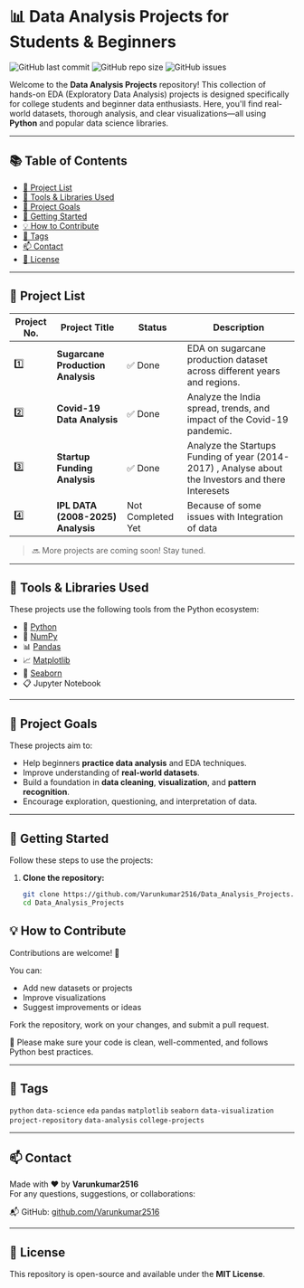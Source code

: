 # 📊 Data Analysis Projects for Students & Beginners

![GitHub last commit](https://img.shields.io/github/last-commit/Varunkumar2516/Data_Analysis_Projects?style=for-the-badge)
![GitHub repo size](https://img.shields.io/github/repo-size/Varunkumar2516/Data_Analysis_Projects?style=for-the-badge)
![GitHub issues](https://img.shields.io/github/issues/Varunkumar2516/Data_Analysis_Projects?style=for-the-badge)

Welcome to the **Data Analysis Projects** repository! This collection of hands-on EDA (Exploratory Data Analysis) projects is designed specifically for college students and beginner data enthusiasts. Here, you'll find real-world datasets, thorough analysis, and clear visualizations—all using **Python** and popular data science libraries.

---

## 📚 Table of Contents

- [📁 Project List](#-project-list)
- [🔧 Tools & Libraries Used](#-tools--libraries-used)
- [🎯 Project Goals](#-project-goals)
- [🚀 Getting Started](#-getting-started)
- [💡 How to Contribute](#-how-to-contribute)
- [📌 Tags](#-tags)
- [📫 Contact](#-contact)
- [📜 License](#-license)

---

## 📁 Project List

| Project No. | Project Title                                  | Status | Description                                                                 |
|-------------|------------------------------------------------|--------|-----------------------------------------------------------------------------|
| 1️⃣         | **Sugarcane Production Analysis**              | ✅ Done | EDA on sugarcane production dataset across different years and regions.     |
| 2️⃣         | **Covid-19 Data Analysis**                     | ✅ Done | Analyze the India spread, trends, and impact of the Covid-19 pandemic.     |
| 3️⃣         | **Startup Funding Analysis**                     | ✅ Done | Analyze the Startups Funding of year (2014-2017) , Analyse about the Investors and there Interesets     |
| 4️⃣         | **IPL DATA (2008-2025) Analysis**                     | Not Completed Yet | Because of some issues with Integration of data     |
> 🔜 More projects are coming soon! Stay tuned.

---

## 🔧 Tools & Libraries Used

These projects use the following tools from the Python ecosystem:

- 🐍 [Python](../1PYTHON)
- 🔢 [NumPy](../2PYTHON-Numpy)
- 📊 [Pandas](../3PYTHON-Pandas)
- 📈 [Matplotlib](https://matplotlib.org/)
- 🌈 [Seaborn](https://seaborn.pydata.org/)
- 📋 Jupyter Notebook

---

## 🎯 Project Goals

These projects aim to:
- Help beginners **practice data analysis** and EDA techniques.
- Improve understanding of **real-world datasets**.
- Build a foundation in **data cleaning**, **visualization**, and **pattern recognition**.
- Encourage exploration, questioning, and interpretation of data.

---

## 🚀 Getting Started

Follow these steps to use the projects:

1. **Clone the repository:**
   ```bash
   git clone https://github.com/Varunkumar2516/Data_Analysis_Projects.git
   cd Data_Analysis_Projects

## 💡 How to Contribute

Contributions are welcome! 🙌

You can:

- Add new datasets or projects  
- Improve visualizations  
- Suggest improvements or ideas  

Fork the repository, work on your changes, and submit a pull request.

📌 Please make sure your code is clean, well-commented, and follows Python best practices.

---

## 📌 Tags

`python` `data-science` `eda` `pandas` `matplotlib` `seaborn` `data-visualization` `project-repository` `data-analysis` `college-projects`

---

## 📫 Contact

Made with ❤️ by **Varunkumar2516**  
For any questions, suggestions, or collaborations:

📬 GitHub: [github.com/Varunkumar2516](https://github.com/Varunkumar2516)

---

## 📜 License

This repository is open-source and available under the **MIT License**.
